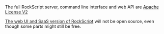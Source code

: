 The full RockScript server, command line interface and web API are 
[Apache License V2](https://github.com/rockscript/rockscript/blob/master/LICENSE)  

[The web UI and SaaS version of RockScript](http://rockscript.io/products) will not 
be open source, even though some parts might still be free.

